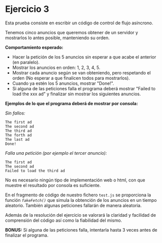 # Ejercicio 3

Esta prueba consiste en escribir un código de control de flujo asíncrono.

Tenemos cinco anuncios que queremos obtener de un servidor y mostrarlos lo antes posible, manteniendo su orden.

**Comportamiento esperado:**
  - Hacer la petición de los 5 anuncios sin esperar a que acabe el anterior (en paralelo).
  - Mostrar los anuncios en orden: 1, 2, 3, 4, 5.
  - Mostrar cada anuncio según se van obteniendo, pero respetando el orden (No esperar a que finalicen todos para mostrarlos).
  - Cuando ya estén los 5 anuncios, mostrar "Done!".
  - Si alguna de las peticiones falla el programa deberá mostrar "Failed to load the xxx ad" y finalizar sin mostrar los siguientes anuncios.

**Ejemplos de lo que el programa deberá de mostrar por consola:**

*Sin fallos:*
```
The first ad
The second ad
The third ad
The forth ad
The last ad
Done!
```

*Falla una petición (por ejemplo el tercer anuncio):*
```
The first ad
The second ad
Failed to load the third ad
```

No es necesario ningún tipo de implementación web o html, con que muestre el resultado por consola es suficiente.

En el fragmento de código de nuestro fichero `test.js` se proporciona la función *`fakeFetch()`* que simula la obtención de los anuncios en un tiempo aleatorio. También algunas peticiones fallarán de manera aleatoria.

Además de la resolución del ejercicio se valorará la claridad y facilidad de comprensión del código así como la fiabilidad del mismo.

**BONUS:** Si alguna de las peticiones falla, intentarla hasta 3 veces antes de finalizar el programa.
